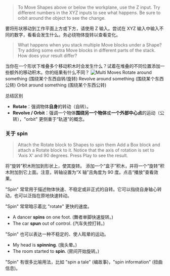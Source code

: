 > To Move Shapes above or below the workplane, use the Z input. Try different numbers in the XYZ inputs to see what happens. Be sure to orbit around the object to see the change.

要将形状移动到工作平面上方或下方，请使用 Z 输入。尝试在 XYZ 输入中输入不同的数字，看看会发生什么。务必绕物体旋转以查看变化。

> What happens when you stack multiple Move blocks under a Shape? Try adding some extra Move blocks in different parts of the stack. How does your result differ?

当你在一个形状下堆叠多个移动积木时会发生什么？试着在堆叠的不同位置添加一些额外的移动积木。你的结果有什么不同？
![Multi Moves](https://lib.zhaiduting.work.gd/uPic/Multi%20Moves.png)
Rotate around something (围绕某个东西自转/旋转)
Revolve around something (围绕某个东西公转)
Orbit around something (围绕某个东西公转)

总结区别

- **Rotate**：强调物体**自身**的转动（自转）。
- **Revolve / Orbit**：强调一个物体**围绕另一个物体**或**一个外部中心点**的运动（公转），"orbit" 更侧重于“轨道”的概念。

### 关于 spin

> Attach the Rotate block to Shapes to spin them
> Add a Box block and attach a Rotate block to it. Notice that the axis of rotation is set to 'Axis X' and 90 degrees. Press Play to see the result.

将“旋转”积木附加到形状上，使其旋转。
添加一个“盒子”积木，并将一个“旋转”积木附加到它上面。注意，转轴设置为“X 轴”且角度为 90 度。点击“播放”查看效果。

"Spin" 常常用于描述物体快速、不稳定或非正式的自转。它可以指绕自身轴心转动，也可以泛指在原地快速转动。

"Spin" 常常暗示着比 "rotate" 更快的速度。

- A dancer **spins** on one foot. (舞者单脚快速旋转。)
- The car **spun** out of control. (汽车失控打转。)

"Spin" 也可以表达一种不稳定的、使人眩晕的运动。

- My head is **spinning**. (我头晕。)
- The room started to **spin**. (房间开始旋转。)

"Spin" 有很多比喻用法，比如 "spin a tale" (编故事)，"spin information" (扭曲信息)。
